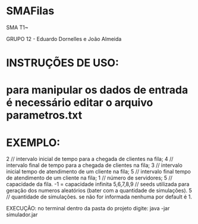 # SMAFilas
SMA T1~

GRUPO 12 - Eduardo Dornelles e João Almeida

# INSTRUÇÕES DE USO:
# para manipular os dados de entrada é necessário editar o arquivo parametros.txt
# EXEMPLO:
2 // intervalo inicial de tempo  para a chegada de clientes na fila;
4 // intervalo final de tempo  para a chegada de clientes na fila;
3 // intervalo inicial tempo de atendimento de um cliente na fila;
5 // intervalo final tempo de atendimento de um cliente na fila;
1 // número de servidores;
5 // capacidade da fila. -1 = capacidade infinita
5,6,7,8,9 // seeds utilizada para geração dos numeros aleatórios (bater com a quantidade de simulações).
5 // quantidade de simulações. se não for informada nenhuma por default é 1.

EXECUÇÃO:
no terminal dentro da pasta do projeto digite:
java -jar simulador.jar